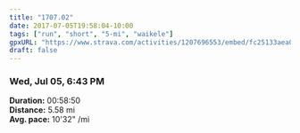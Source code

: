 ```yaml
---
title: "1707.02"
date: 2017-07-05T19:58:04-10:00
tags: ["run", "short", "5-mi", "waikele"]
gpxURL: "https://www.strava.com/activities/1207696553/embed/fc25133aea0ee36af4ef3287883c302b53f21624"
draft: false
---
```


### Wed, Jul 05, 6:43 PM

**Duration:** 00:58:50  
**Distance:** 5.58 mi  
**Avg. pace:** 10'32" /mi